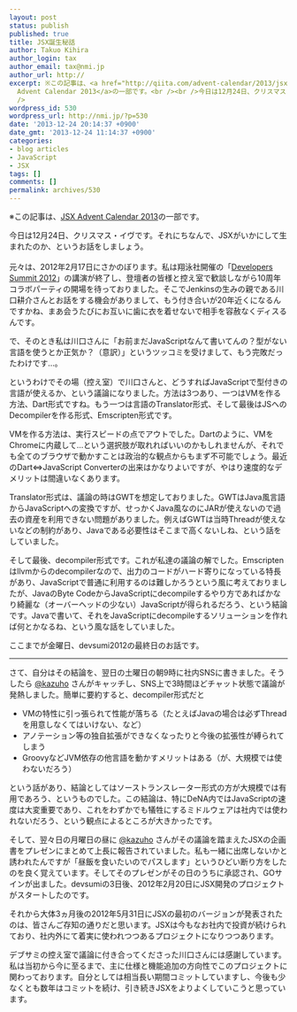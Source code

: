 ```yaml
---
layout: post
status: publish
published: true
title: JSX誕生秘話
author: Takuo Kihira
author_login: tax
author_email: tax@nmi.jp
author_url: http://
excerpt: ※この記事は、<a href="http://qiita.com/advent-calendar/2013/jsx" target="_blank">JSX
  Advent Calendar 2013</a>の一部です。<br /><br />今日は12月24日、クリスマス・イヴです。それにちなんで、JSXがいかにして生まれたのか、というお話をしましょう。<br
  />
wordpress_id: 530
wordpress_url: http://nmi.jp/?p=530
date: '2013-12-24 20:14:37 +0900'
date_gmt: '2013-12-24 11:14:37 +0900'
categories:
- blog articles
- JavaScript
- JSX
tags: []
comments: []
permalink: archives/530
---
```

<p>※この記事は、<a href="http://qiita.com/advent-calendar/2013/jsx" target="_blank">JSX Advent Calendar 2013</a>の一部です。</p>
<p>今日は12月24日、クリスマス・イヴです。それにちなんで、JSXがいかにして生まれたのか、というお話をしましょう。<br />
<a id="more"></a><a id="more-530"></a><br />
元々は、2012年2月17日にさかのぼります。私は翔泳社開催の「<a href="http://codezine.jp/devsumi/2012/" target="_blank">Developers Summit 2012</a>」の講演が終了し、登壇者の皆様と控え室で歓談しながら10周年コラボパーティの開場を待っておりました。そこでJenkinsの生みの親である川口耕介さんとお話をする機会がありまして、もう付き合いが20年近くになるんですかね、まあ会うたびにお互いに歯に衣を着せないで相手を容赦なくディスるんです。</p>
<p>で、そのとき私は川口さんに「お前まだJavaScriptなんて書いてんの？型がない言語を使うとか正気か？（意訳）」というツッコミを受けまして、もう完敗だったわけです…。</p>
<p>というわけでその場（控え室）で川口さんと、どうすればJavaScriptで型付きの言語が使えるか、という議論になりました。方法は3つあり、一つはVMを作る方法、Dart形式ですね。もう一つは言語のTranslator形式、そして最後はJSへのDecompilerを作る形式、Emscripten形式です。</p>
<p>VMを作る方法は、実行スピードの点でアウトでした。Dartのように、VMをChromeに内蔵して…という選択肢が取れればいいのかもしれませんが、それでも全てのブラウザで動かすことは政治的な観点からもまず不可能でしょう。最近のDart⇔JavaScript Converterの出来はかなりよいですが、やはり速度的なデメリットは間違いなくあります。</p>
<p>Translator形式は、議論の時はGWTを想定しておりました。GWTはJava風言語からJavaScriptへの変換ですが、せっかくJava風なのにJARが使えないので過去の資産を利用できない問題がありました。例えばGWTは当時Threadが使えないなどの制約があり、Javaである必要性はそこまで高くないしね、という話をしていました。</p>
<p>そして最後、decompiler形式です。これが私達の議論の解でした。Emscriptenはllvmからのdecompilerなので、出力のコードがハード寄りになっている特長があり、JavaScriptで普通に利用するのは難しかろうという風に考えておりましたが、JavaのByte CodeからJavaScriptにdecompileするやり方であればかなり綺麗な（オーバーヘッドの少ない）JavaScriptが得られるだろう、という結論です。Javaで書いて、それをJavaScriptにdecompileするソリューションを作れば何とかなるね、という風な話をしていました。</p>
<p>ここまでが金曜日、devsumi2012の最終日のお話です。</p>
<hr>
さて、自分はその結論を、翌日の土曜日の朝9時に社内SNSに書きました。そうしたら <a href="http://twitter.com/kazuho" target="_blank">@kazuho</a> さんがキャッチし、SNS上で3時間ほどチャット状態で議論が発熱しました。簡単に要約すると、decompiler形式だと
<ul>
<li>VMの特性に引っ張られて性能が落ちる（たとえばJavaの場合は必ずThreadを用意しなくてはいけない、など）</li>
<li>アノテーション等の独自拡張ができなくなったりと今後の拡張性が縛られてしまう</li>
<li>GroovyなどJVM依存の他言語を動かすメリットはある（が、大規模では使わないだろう）</li>
</ul>
<p>という話があり、結論としてはソーストランスレーター形式の方が大規模では有用であろう、というものでした。この結論は、特にDeNA内ではJavaScriptの速度は大変重要であり、これをわずかでも犠牲にするミドルウェアは社内では使われないだろう、という観点によるところが大きかったです。</p>
<p>そして、翌々日の月曜日の昼に <a href="http://twitter.com/kazuho" target="_blank">@kazuho</a> さんがその議論を踏まえたJSXの企画書をプレゼンにまとめて上長に報告されていました。私も一緒に出席しないかと誘われたんですが「昼飯を食いたいのでパスします」というひどい断り方をしたのを良く覚えています。そしてそのプレゼンがその日のうちに承認され、GOサインが出ました。devsumiの3日後、2012年2月20日にJSX開発のプロジェクトがスタートしたのです。</p>
<p>それから大体3ヵ月後の2012年5月31日にJSXの最初のバージョンが発表されたのは、皆さんご存知の通りだと思います。JSXは今もなお社内で投資が続けられており、社内外にて着実に使われつつあるプロジェクトになりつつあります。</p>
<p>デブサミの控え室で議論に付き合ってくださった川口さんには感謝しています。私は当初から今に至るまで、主に仕様と機能追加の方向性でこのプロジェクトに関わっております。自分としては相当長い期間コミットしていますし、今後も少なくとも数年はコミットを続け、引き続きJSXをよりよくしていこうと思っています。</p>
